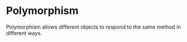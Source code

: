 # Polymorphism

Polymorphism allows different objects to respond to the same method in different ways.